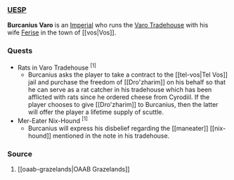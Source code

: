 ### [UESP](https://en.uesp.net/wiki/Morrowind:Burcanius_Varo)
**Burcanius Varo** is an [Imperial](https://en.uesp.net/wiki/Morrowind:Imperial "Morrowind:Imperial") who runs the [Varo Tradehouse](https://en.uesp.net/wiki/Morrowind:Varo_Tradehouse "Morrowind:Varo Tradehouse") with his wife [Ferise](https://en.uesp.net/wiki/Morrowind:Ferise_Varo "Morrowind:Ferise Varo") in the town of [[vos|Vos]].
### Quests
* Rats in Varo Tradehouse <sup>[1]</sup>
	* Burcanius asks the player to take a contract to the [[tel-vos|Tel Vos]] jail and purchase the freedom of [[Dro'zharim]] on his behalf so that he can serve as a rat catcher in his tradehouse which has been afflicted with rats since he ordered cheese from Cyrodiil. If the player chooses to give [[Dro'zharim]] to Burcanius, then the latter will offer the player a lifetime supply of scuttle.
* Mer-Eater Nix-Hound <sup>[1]</sup>
	* Burcanius will express his disbelief regarding the [[maneater]] [[nix-hound]] mentioned in the note in his tradehouse.
### Source
1. [[oaab-grazelands|OAAB Grazelands]]